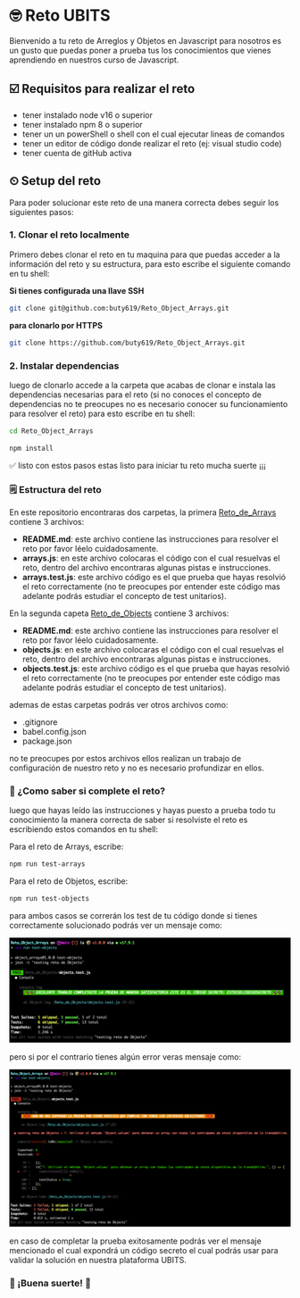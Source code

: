 # 🤓 Reto UBITS

Bienvenido a tu reto de Arreglos y Objetos en Javascript para nosotros es un gusto que puedas poner a prueba tus los conocimientos que vienes aprendiendo en nuestros curso de Javascript.

## ☑️ Requisitos para realizar el reto

- tener instalado node v16 o superior
- tener instalado npm 8 o superior
- tener un un powerShell o shell con el cual ejecutar lineas de comandos
- tener un editor de código donde realizar el reto (ej: visual studio code)
- tener cuenta de gitHub activa

## ⏲ Setup del reto

Para poder solucionar este reto de una manera correcta debes seguir los siguientes pasos:

### 1. Clonar el reto localmente

Primero debes clonar el reto en tu maquina para que puedas acceder a la información del reto y su estructura, para esto escribe el siguiente comando en tu shell:

**Si tienes configurada una llave SSH**

```bash
git clone git@github.com:buty619/Reto_Object_Arrays.git
```

**para clonarlo por HTTPS**

```bash
git clone https://github.com/buty619/Reto_Object_Arrays.git
```

### 2. Instalar dependencias

luego de clonarlo accede a la carpeta que acabas de clonar e instala las dependencias necesarias para el reto (si no conoces el concepto de dependencias no te preocupes no es necesario conocer su funcionamiento para resolver el reto) para esto escribe en tu shell:

```bash
cd Reto_Object_Arrays
```

```bash
npm install
```

✅ listo con estos pasos estas listo para iniciar tu reto mucha suerte ¡¡¡

### 🗒 Estructura del reto

En este repositorio encontraras dos carpetas, la primera [Reto_de_Arrays](https://github.com/buty619/Reto_Object_Arrays/tree/main/Reto_de_Arrays) contiene 3 archivos:

- **README.md**: este archivo contiene las instrucciones para resolver el reto por favor léelo cuidadosamente.
- **arrays.js**: en este archivo colocaras el código con el cual resuelvas el reto, dentro del archivo encontraras algunas pistas e instrucciones.
- **arrays.test.js**: este archivo código es el que prueba que hayas resolvió el reto correctamente (no te preocupes por entender este código mas adelante podrás estudiar el concepto de test unitarios).

En la segunda capeta [Reto_de_Objects](https://github.com/buty619/Reto_Object_Arrays/tree/main/Reto_de_Objects) contiene 3 archivos:

- **README.md**: este archivo contiene las instrucciones para resolver el reto por favor léelo cuidadosamente.
- **objects.js**: en este archivo colocaras el código con el cual resuelvas el reto, dentro del archivo encontraras algunas pistas e instrucciones.
- **objects.test.js**: este archivo código es el que prueba que hayas resolvió el reto correctamente (no te preocupes por entender este código mas adelante podrás estudiar el concepto de test unitarios).

ademas de estas carpetas podrás ver otros archivos como:

- .gitignore
- babel.config.json
- package.json

no te preocupes por estos archivos ellos realizan un trabajo de configuración de nuestro reto y no es necesario profundizar en ellos.

### 🚀 ¿Como saber si complete el reto?

luego que hayas leído las instrucciones y hayas puesto a prueba todo tu conocimiento la manera correcta de saber si resolviste el reto es escribiendo estos comandos en tu shell:

Para el reto de Arrays, escribe:

```bash
npm run test-arrays
```

Para el reto de Objetos, escribe:

```bash
npm run test-objects
```

para ambos casos se correrán los test de tu código donde si tienes correctamente solucionado podrás ver un mensaje como:

<p align="center">
  <img src="./img/m1.png"/>
</p>

pero si por el contrario tienes algún error veras mensaje como:

<p align="center">
  <img src="./img/m2.png"/>
</p>

en caso de completar la prueba exitosamente podrás ver el mensaje mencionado el cual expondrá un código secreto el cual podrás usar para validar la solución en nuestra plataforma UBITS.

### 🥳 ¡Buena suerte! 🥳
